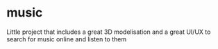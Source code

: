 # music
Little project that includes a great 3D modelisation and a great UI/UX to search for music online and listen to them
